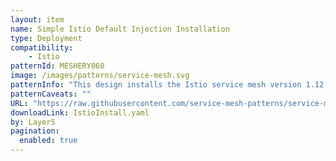 ```yaml
---
layout: item
name: Simple Istio Default Injection Installation
type: Deployment
compatibility:
    - Istio
patternId: MESHERY060
image: /images/patterns/service-mesh.svg
patternInfo: "This design installs the Istio service mesh version 1.12.0 control plane in the `istio-system` namespace with default profile. This requires a running Kuberenetes cluster. "
patternCaveats: ""
URL: "https://raw.githubusercontent.com/service-mesh-patterns/service-mesh-patterns/master/samples/istioInstallationForCatalog.yaml"
downloadLink: IstioInstall.yaml
by: Layer5 
pagination: 
  enabled: true
---
```

    

